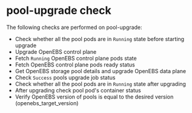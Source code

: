 # pool-upgrade check

The following checks are performed on pool-upgrade:

- Check whether all the pool pods are in `Running` state before starting upgrade
- Upgrade OpenEBS control plane
- Fetch `Running` OpenEBS control plane pods state
- Fetch OpenEBS control plane pods ready status
- Get OpenEBS storage pool details and upgrade OpenEBS data plane
- Check `Success` pools upgrade job status
- Check whether all the pool pods are in `Running` state after upgrading
- After upgrading check pool pod's container status
- Verify OpenEBS version of pools is equal to the desired version (openebs_target_version)
